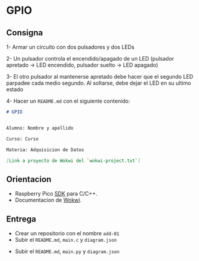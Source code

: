 # GPIO

## Consigna

1- Armar un circuito con dos pulsadores y dos LEDs

2- Un pulsador controla el encendido/apagado de un LED (pulsador apretado -> LED encendido, pulsador suelto -> LED apagado)

3- El otro pulsador al mantenerse apretado debe hacer que el segundo LED parpadee cada medio segundo. Al soltarse, debe dejar el LED en su ultimo estado


4- Hacer un `README.md` con el siguiente contenido:

```markdown
# GPIO


Alumno: Nombre y apellido

Curso: Curso

Materia: Adquisicion de Datos

[Link a proyecto de Wokwi del `wokwi-project.txt`]
```

## Orientacion

- Raspberry Pico [SDK][sdk] para C/C++.
- Documentacion de [Wokwi][wokwi].

## Entrega

- Crear un repositorio con el nombre `add-01`
- Subir el `README.md`, `main.c` y `diagram.json`

[sdk]: https://datasheets.raspberrypi.com/pico/raspberry-pi-pico-c-sdk.pdf
[wokwi]: https://docs.wokwi.com/?utm_source=wokwi
- Subir el `README.md`, `main.py` y `diagram.json`
